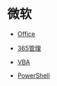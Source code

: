 # 微软

<div id = "首"></div>
<script src = "../js/首.js"></script>

* [Office](https://www.office.com/)
* [365管理](https://account.microsoft.com/services/microsoft365/details)

* [VBA](https://docs.microsoft.com/zh-cn/office/vba/api/overview/)
* [PowerShell](https://docs.microsoft.com/zh-cn/powershell/scripting/overview)
